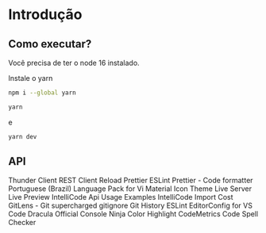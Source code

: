 # Introdução

## Como executar?

Você precisa de ter o node 16 instalado.

Instale o yarn

```bash
npm i --global yarn
```

```bash
yarn
```

e

```bash
yarn dev
```

## API


Thunder Client
REST Client
Reload
Prettier ESLint
Prettier - Code formatter
Portuguese (Brazil) Language Pack for Vi
Material Icon Theme
Live Server
Live Preview
IntelliCode Api Usage Examples
IntelliCode
Import Cost
GitLens - Git supercharged
gitignore
Git History
ESLint
EditorConfig for VS Code
Dracula Official
Console Ninja
Color Highlight
CodeMetrics
Code Spell Checker
